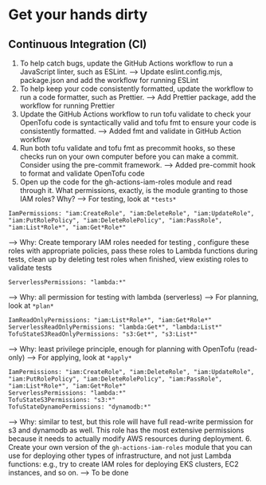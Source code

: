 # Get your hands dirty
## Continuous Integration (CI)
1. To help catch bugs, update the GitHub Actions workflow to run a JavaScript linter, such as ESLint.
--> Update eslint.config.mjs, package.json and add the workflow for running ESLint
2. To help keep your code consistently formatted, update the workflow to run a code formatter, such as Prettier.
--> Add Prettier package, add the workflow for running Prettier
3. Update the GitHub Actions workflow to run tofu validate to check your OpenTofu code is syntactically valid and tofu fmt to ensure your code is consistently formatted.
--> Added fmt and validate in GitHub Action workflow
4. Run both tofu validate and tofu fmt as precommit hooks, so these checks run on your own computer before you can make a commit. Consider using the pre-commit framework.
--> Added pre-commit hook to format and validate OpenTofu code
5. Open up the code for the gh-actions-iam-roles module and read through it. What permissions, exactly, is the module granting to those IAM roles? Why?
--> For testing, look at `*tests*`
```
IamPermissions: "iam:CreateRole", "iam:DeleteRole", "iam:UpdateRole", "iam:PutRolePolicy", "iam:DeleteRolePolicy", "iam:PassRole", "iam:List*Role*", "iam:Get*Role*"
```
--> Why: Create temporary IAM roles needed for testing , configure these roles with appropriate policies, pass these roles to Lambda functions during tests, clean up by deleting test roles when finished, view existing roles to validate tests
```
ServerlessPermissions: "lambda:*"
```
--> Why: all permission for testing with lambda (serverless)
--> For planning, look at `*plan*`
```
IamReadOnlyPermissions: "iam:List*Role*", "iam:Get*Role*"
ServerlessReadOnlyPermissions: "lambda:Get*", "lambda:List*"
TofuStateS3ReadOnlyPermissions: "s3:Get*", "s3:List*"
```
--> Why: least privilege principle, enough for planning with OpenTofu (read-only)
--> For applying, look at `*apply*`
```
IamPermissions: "iam:CreateRole", "iam:DeleteRole", "iam:UpdateRole", "iam:PutRolePolicy", "iam:DeleteRolePolicy", "iam:PassRole", "iam:List*Role*", "iam:Get*Role*"
ServerlessPermissions: "lambda:*"
TofuStateS3Permissions: "s3:*"
TofuStateDynamoPermissions: "dynamodb:*"
```
--> Why: similar to test, but this role will have full read-write permission for s3 and dynamodb as well. This role has the most extensive permissions because it needs to actually modify AWS resources during deployment.
6. Create your own version of the `gh-actions-iam-roles` module that you can use for deploying other types of infrastructure, and not just Lambda functions: e.g., try to create IAM roles for deploying EKS clusters, EC2 instances, and so on.
--> To be done